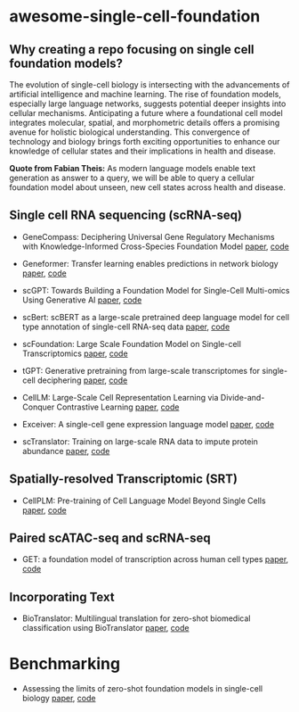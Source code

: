 # awesome-single-cell-foundation

## Why creating a repo focusing on single cell foundation models?

The evolution of single-cell biology is intersecting with the advancements of artificial intelligence and machine learning. The rise of foundation models, especially large language networks, suggests potential deeper insights into cellular mechanisms. Anticipating a future where a foundational cell model integrates molecular, spatial, and morphometric details offers a promising avenue for holistic biological understanding. This convergence of technology and biology brings forth exciting opportunities to enhance our knowledge of cellular states and their implications in health and disease.

**Quote from Fabian Theis:** As modern language models enable text generation as answer to a query, we will be able to query a cellular foundation model about unseen, new cell states across health and disease.



## Single cell RNA sequencing (scRNA-seq)

- GeneCompass: Deciphering Universal Gene Regulatory Mechanisms with Knowledge-Informed Cross-Species Foundation Model [paper](https://www.biorxiv.org/content/10.1101/2023.09.26.559542v1), [code](https://github.com/xCompass-AI/GeneCompass)

- Geneformer: Transfer learning enables predictions in network biology [paper](https://www.nature.com/articles/s41586-023-06139-9), [code](https://huggingface.co/ctheodoris/Geneformer)

- scGPT: Towards Building a Foundation Model for Single-Cell Multi-omics Using Generative AI [paper](https://www.biorxiv.org/content/10.1101/2023.04.30.538439v1), [code](https://github.com/bowang-lab/scGPT)

- scBert: scBERT as a large-scale pretrained deep language model for cell type annotation of single-cell RNA-seq data [paper](https://www.nature.com/articles/s42256-022-00534-z), [code](https://github.com/TencentAILabHealthcare/scBERT)

- scFoundation: Large Scale Foundation Model on Single-cell Transcriptomics [paper](https://www.biorxiv.org/content/10.1101/2023.05.29.542705v3), [code](https://github.com/biomap-research/scFoundation)

- tGPT: Generative pretraining from large-scale transcriptomes for single-cell deciphering [paper](https://www.sciencedirect.com/science/article/pii/S2589004223006132), [code](https://github.com/deeplearningplus/tGPT)

- CellLM: Large-Scale Cell Representation Learning via Divide-and-Conquer Contrastive Learning [paper](https://arxiv.org/pdf/2306.04371.pdf), [code](https://github.com/PharMolix/OpenBioMed/blob/main/README.md)

- Exceiver: A single-cell gene expression language model [paper](https://arxiv.org/pdf/2210.14330.pdf), [code](https://github.com/keiserlab/exceiver)

- scTranslator: Training on large-scale RNA data to impute protein abundance [paper](https://t.co/DHRtCmzaGK), [code](https://t.co/TC0OCOc0q7)


## Spatially-resolved Transcriptomic (SRT)

- CellPLM: Pre-training of Cell Language Model Beyond Single Cells [paper](https://www.biorxiv.org/content/10.1101/2023.10.03.560734v1.full.pdf), [code](https://github.com/OmicsML/CellPLM)


## Paired  scATAC-seq and scRNA-seq

- GET: a foundation model of transcription across human cell types [paper](https://www.biorxiv.org/content/10.1101/2023.09.24.559168v1.full), [code](https://github.com/GET-Foundation)



## Incorporating Text

- BioTranslator: Multilingual translation for zero-shot biomedical classification using BioTranslator [paper](https://www.nature.com/articles/s41467-023-36476-2), [code](https://github.com/HanwenXuTHU/BioTranslatorProject)


# Benchmarking

- Assessing the limits of zero-shot foundation models in single-cell biology [paper](https://www.biorxiv.org/content/10.1101/2023.10.16.561085v1.full.pdf), [code](https://github.com/microsoft/zero-shot-scfoundation)
